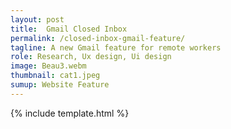 ```yaml
---
layout: post
title:  Gmail Closed Inbox
permalink: /closed-inbox-gmail-feature/
tagline: A new Gmail feature for remote workers
role: Research, Ux design, Ui design
image: Beau3.webm
thumbnail: cat1.jpeg
sumup: Website Feature
---
```


{% include template.html %}
